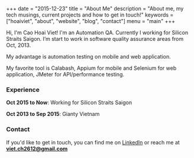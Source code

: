 +++
date = "2015-12-23"
title = "About Me"
description = "About me, my tech musings, current projects and how to get in touch!"
keywords = ["hoaiviet", "about", "website", "blog", "contact"]
menu = "main"
+++

Hi, I'm Cao Hoai Viet! I'm an Automation QA. Currently I working for Silicon Straits Saigon. I’m start to work in software quality assurance areas from Oct, 2013.

My advantage is automation testing on mobile and web application.

My favorite tool is Calabash, Appium for mobile and Selenium for web application, JMeter for API/performance testing.

### Experience

**Oct 2015 to Now**: Working for Silicon Straits Saigon

**Oct 2013 to Sep 2015**: Gianty Vietnam

### Contact

If you'd like to get in touch, you can find me on [LinkedIn](http://www.linkedin.com/in/vietch2612) or reach me at **viet.ch2612@gmail.com**
